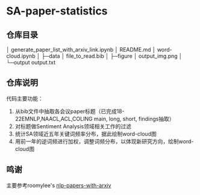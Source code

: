 # SA-paper-statistics

## 仓库目录

│  generate_paper_list_with_arxiv_link.ipynb
│  README.md
│  word-cloud.ipynb
│
├─data
│      file_to_read.bib
│
├─figure
│      output_img.png
│
└─output
        output.txt

## 仓库说明

代码主要功能：

1. 从bib文件中抽取各会议paper标题（已完成18-22EMNLP,NAACL,ACL,COLING main, long, short, findings抽取）
2. 对标题做Sentiment Analysis领域相关工作的过滤
3. 统计SA领域近五年关键词频率分布，据此绘制word-cloud图
4. 用前一年的逆词频进行加权，调整词频分布，以体现新研究方向，绘制word-cloud图

## 鸣谢

主要参考roomylee's [nlp-papers-with-arxiv](https://github.com/roomylee/nlp-papers-with-arxiv)